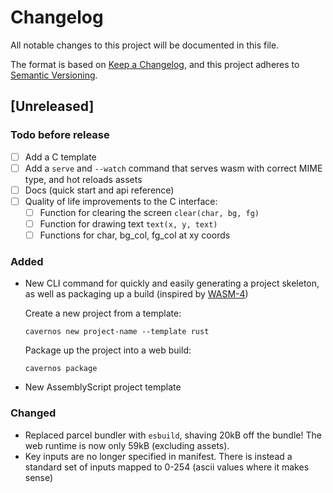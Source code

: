 # Changelog

All notable changes to this project will be documented in this file.

The format is based on [Keep a Changelog](https://keepachangelog.com/en/1.0.0/),
and this project adheres to [Semantic Versioning](https://semver.org/spec/v2.0.0.html).

## [Unreleased]

### Todo before release
 - [ ] Add a C template
 - [ ] Add a `serve` and `--watch` command that serves wasm with correct MIME type, and hot reloads assets
 - [ ] Docs (quick start and api reference)
 - [ ] Quality of life improvements to the C interface:
   - [ ] Function for clearing the screen `clear(char, bg, fg)`
   - [ ] Function for drawing text `text(x, y, text)`
   - [ ] Functions for char, bg_col, fg_col at xy coords

### Added
 - New CLI command for quickly and easily generating a project skeleton, as well as packaging up a build (inspired by [WASM-4](https://wasm4.org/))
   
   Create a new project from a template:
   ```
   cavernos new project-name --template rust
   ```
   
   Package up the project into a web build:
   ```
   cavernos package
   ```
 - New AssemblyScript project template

### Changed
 - Replaced parcel bundler with `esbuild`, shaving 20kB off the bundle! The web runtime is now only 59kB (excluding assets).
 - Key inputs are no longer specified in manifest. There is instead a standard set of inputs mapped to 0-254 (ascii values where it makes sense)
